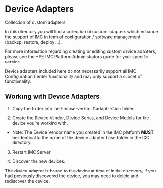 # Device Adapters


Collection of custom adapters

In this directory you will find a collection of custom adapters which enhance the support of IMC in term of configuration / software management (backup, restore, deploy ...).

For more information regarding creating or editing custom device adapters, please see the HPE IMC Platform Administrators guide for your specific version.

Device adapters included here do not necessarily support all IMC Configuration Center functionality and may only support a subset of functionality.

## Working with Device Adapters

1) Copy the folder into the \imc\server\conf\adapters\icc folder

2) Create the Device Vendor, Device Series, and Device Models for the device you're working with.

* Note: The Device Vendor name you created in the IMC platform **MUST** be identical to the name of the device adapter base folder in the ICC directory.

3) Restart IMC Server

4) Discover the new devices.



The device adapter is bound to the device at time of initial discovery, if you had previously discovered the device, you may need to delete and rediscover the device.





